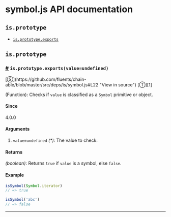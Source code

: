 # symbol.js API documentation

<!-- div class="toc-container" -->

<!-- div -->

## `is.prototype`
* <a href="#is-prototype-exports">`is.prototype.exports`</a>

<!-- /div -->

<!-- /div -->

<!-- div class="doc-container" -->

<!-- div -->

## `is.prototype`

<!-- div -->

<h3 id="is-prototype-exports"><a href="#is-prototype-exports">#</a>&nbsp;<code>is.prototype.exports(value=undefined)</code></h3>
[&#x24C8;](https://github.com/fluents/chain-able/blob/master/src/deps/is/symbol.js#L22 "View in source") [&#x24C9;][1]

(Function): Checks if `value` is classified as a `Symbol` primitive or object.

#### Since
4.0.0

#### Arguments
1. `value=undefined` *(&#42;)*: The value to check.

#### Returns
*(boolean)*: Returns `true` if `value` is a symbol, else `false`.

#### Example
```js
isSymbol(Symbol.iterator)
// => true

isSymbol('abc')
// => false

```
---

<!-- /div -->

<!-- /div -->

<!-- /div -->

 [1]: #is.prototype "Jump back to the TOC."
